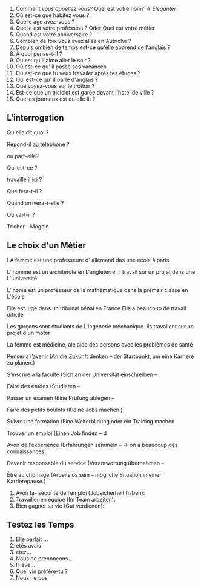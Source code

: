 
1. Comment *vous appellez vous?* Quel est votre nom? -> *Eleganter* 
2. Où est-ce que habitez vous ?
3. Quelle age avez-vous ?
4. Quelle est votre profession ? Oder Quel est votre métier 
5. Quand est votre anniversaire ? 
6. Combien de foix vous avez allez en Autriche ? 
7. Depuis ombien de temps est-ce qu'elle apprend de l'anglais ?
8.  À quoi pense-t-il ? 
9. Ou est qu'il aime aller le soir ? 
10. Où est-ce qu' il passe ses vacances 
11. Où est-ce que tu veux travailer aprés tes études ?
12. Qui est-ce qu' il parle d'anglais ?
13. Que voyez-vous sur le trottoir ?
14. Est-ce que un biciclet est garée devant l'hotel de ville ? 
15. Quelles journaux est qu'elle lit ? 

## L'interrogation 

Qu'elle dit quoi ? 

Répond-il au téléphone ? 

où part-elle? 

Qui est-ce ? 

travaille il ici ? 

Que fera-t-il ? 

Quand arrivera-t-elle ?

Où va-t-il ? 

Tricher - Mogeln 




## Le choix d'un Métier 

LA femme est une professeure d' allemand das une école à paris 

L' homme est un architercte en L'angleterre, il travail sur un projet dans une L' université 

L' home est un professeur de la mathématique dans la prémeir classe en L'école 


Elle est juge dans un tribunal pénal en France 
Ella a beaucoup de travail dificile 

Les garçons sont étudiants de L'ingénerie méchanique. 
Ils travailent sur un projet d'un motor 

La femme est médicine, ale aide des persons avec les problèmes de santé 





Penser à l’avenir
(An die Zukunft denken – der Startpunkt, um eine Karriere zu planen.)

S’inscrire à la faculté
(Sich an der Universität einschreiben –

Faire des études
(Studieren – 

Passer un examen
(Eine Prüfung ablegen –

Faire des petits boulots
(Kleine Jobs machen )

Suivre une formation
(Eine Weiterbildung oder ein Training machen 

Trouver un emploi
(Einen Job finden – d

Avoir de l’expérience
(Erfahrungen sammeln –  -> on a beaucoup des connaissances 

Devenir responsable du service
(Verantwortung übernehmen –

Être au chômage
(Arbeitslos sein – mögliche Situation in einer Karrierepause.)



1. Avoir la- sécurité de l’emploi (Jobsicherheit haben):
2. Travailler en équipe (Im Team arbeiten):
3. Bien gagner sa vie (Gut verdienen):


## Testez les Temps 

1. Elle parlait ...
2. étés avais 
3. étez...
4. Nous ne prenoncons... 
5. Il lève...
6. Quel vin préfère-tu ? 
7. Nous ne pos





